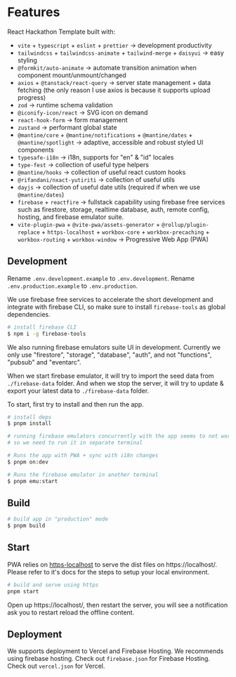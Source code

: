 # Features

React Hackathon Template built with:

- `vite` + `typescript` + `eslint` + `prettier` -> development productivity
- `tailwindcss` + `tailwindcss-animate` + `tailwind-merge` + `daisyui` -> easy styling
- `@formkit/auto-animate` -> automate transition animation when component mount/unmount/changed
- `axios` + `@tanstack/react-query` -> server state management + data fetching (the only reason I use axios is because it supports upload progress)
- `zod` -> runtime schema validation
- `@iconify-icon/react` -> SVG icon on demand
- `react-hook-form` -> form management
- `zustand` -> performant global state
- `@mantine/core` + `@mantine/notifications` + `@mantine/dates` + `@mantine/spotlight` -> adaptive, accessible and robust styled UI components
- `typesafe-i18n` -> i18n, supports for "en" & "id" locales
- `type-fest` -> collection of useful type helpers
- `@mantine/hooks` -> collection of useful react custom hooks
- `@rifandani/nxact-yutiriti` -> collection of useful utils
- `dayjs` -> collection of useful date utils (required if when we use `@mantine/dates`)
- `firebase` + `reactfire` -> fullstack capability using firebase free services such as firestore, storage, realtime database, auth, remote config, hosting, and firebase emulator suite.
- `vite-plugin-pwa` + `@vite-pwa/assets-generator` + `@rollup/plugin-replace` + `https-localhost` + `workbox-core` + `workbox-precaching` + `workbox-routing` + `workbox-window` -> Progressive Web App (PWA)

## Development

Rename `.env.development.example` to `.env.development`.
Rename `.env.production.example` to `.env.production`.

We use firebase free services to accelerate the short development and integrate with firebase CLI, so make sure to install `firebase-tools` as global dependencies.

```bash
# install firebase CLI
$ npm i -g firebase-tools
```

We also running firebase emulators suite UI in development. Currently we only use "firestore", "storage", "database", "auth", and not "functions", "pubsub" and "eventarc".

When we start firebase emulator, it will try to import the seed data from `./firebase-data` folder. And when we stop the server, it will try to update & export your latest data to `./firebase-data` folder.

To start, first try to install and then run the app.

```bash
# install deps
$ pnpm install

# running firebase emulators concurrently with the app seems to not work correctly
# so we need to run it in separate terminal

# Runs the app with PWA + sync with i18n changes
$ pnpm on:dev

# Runs the firebase emulator in another terminal
$ pnpm emu:start
```

## Build

```bash
# build app in "production" mode
$ pnpm build
```

## Start

PWA relies on [https-localhost](https://github.com/daquinoaldo/https-localhost) to serve the dist files on https://localhost/.
Please refer to it's docs for the steps to setup your local environment.

```bash
# build and serve using https
pnpm start
```

Open up https://localhost/, then restart the server, you will see a notification ask you to restart reload the offline content.

## Deployment

We supports deployment to Vercel and Firebase Hosting. We recommends using firebase hosting.
Check out `firebase.json` for Firebase Hosting. Check out `vercel.json` for Vercel.
